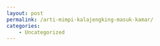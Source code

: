 ```yaml
---
layout: post
permalink: /arti-mimpi-kalajengking-masuk-kamar/
categories:
    - Uncategorized
---
```


